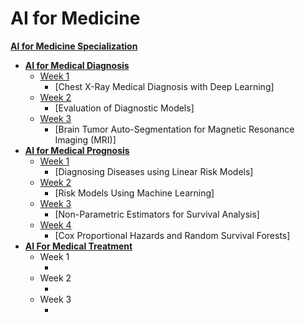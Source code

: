 # AI for Medicine

**[AI for Medicine Specialization](https://www.coursera.org/specializations/ai-for-medicine?)**
+ **[AI for Medical Diagnosis](https://github.com/anmspro/AI-for-Medicine-Specialization/tree/master/AI%20for%20Medical%20Diagnosis)**
  + [Week 1](https://github.com/anmspro/AI-for-Medicine-Specialization/tree/master/AI%20for%20Medical%20Diagnosis/Week%201)
    + [Chest X-Ray Medical Diagnosis with Deep Learning]
  + [Week 2](https://github.com/anmspro/AI-for-Medicine-Specialization/tree/master/AI%20for%20Medical%20Diagnosis/Week%202)
    + [Evaluation of Diagnostic Models]
  + [Week 3](https://github.com/anmspro/AI-for-Medicine-Specialization/tree/master/AI%20for%20Medical%20Diagnosis/Week%203)
    + [Brain Tumor Auto-Segmentation for Magnetic Resonance Imaging (MRI)]
+ **[AI for Medical Prognosis](https://github.com/anmspro/AI-for-Medicine-Specialization/tree/master/AI%20for%20Medical%20Prognosis)**
  + [Week 1](https://github.com/anmspro/AI-for-Medicine-Specialization/tree/master/AI%20for%20Medical%20Prognosis/Week%201)
    + [Diagnosing Diseases using Linear Risk Models]
  + [Week 2](https://github.com/anmspro/AI-for-Medicine-Specialization/tree/master/AI%20for%20Medical%20Prognosis/Week%202)
    + [Risk Models Using Machine Learning]
  + [Week 3](https://github.com/anmspro/AI-for-Medicine-Specialization/tree/master/AI%20for%20Medical%20Prognosis/Week%203)
    + [Non-Parametric Estimators for Survival Analysis]
  + [Week 4](https://github.com/anmspro/AI-for-Medicine-Specialization/tree/master/AI%20for%20Medical%20Prognosis/Week%204)
    + [Cox Proportional Hazards and Random Survival Forests]
+ **[AI For Medical Treatment](https://www.coursera.org/learn/ai-for-medical-treatment)**
  + Week 1
    + []()
  + Week 2
    + []()
  + Week 3
    + []()
